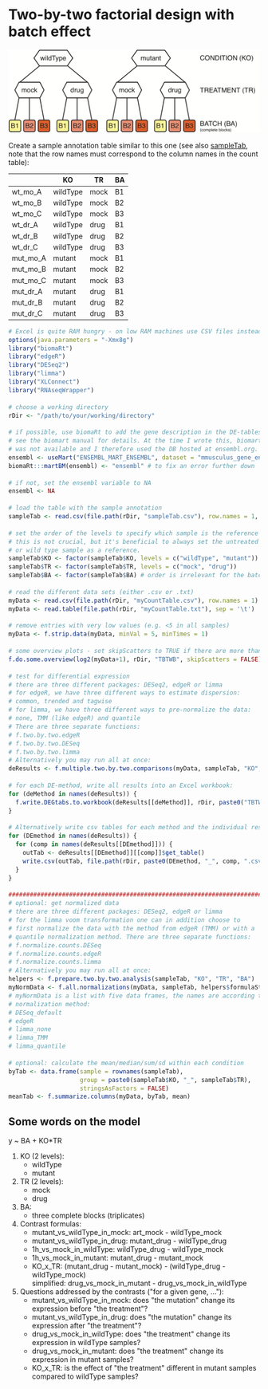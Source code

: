 # Two-by-two factorial design with batch effect

![twoByTwoWithBatch](TBTWB_sampleFig.png)

Create a sample annotation table similar to this one (see also [sampleTab](TBTWB_sampleTab.csv), note that the row names must correspond to the column names in the count table):

|          | KO       | TR   | BA |
|----------|----------|------|----|
| wt_mo_A  | wildType | mock | B1 |
| wt_mo_B  | wildType | mock | B2 |
| wt_mo_C  | wildType | mock | B3 |
| wt_dr_A  | wildType | drug | B1 |
| wt_dr_B  | wildType | drug | B2 |
| wt_dr_C  | wildType | drug | B3 |
| mut_mo_A | mutant   | mock | B1 |
| mut_mo_B | mutant   | mock | B2 |
| mut_mo_C | mutant   | mock | B3 |
| mut_dr_A | mutant   | drug | B1 |
| mut_dr_B | mutant   | drug | B2 |
| mut_dr_C | mutant   | drug | B3 |

```R
# Excel is quite RAM hungry - on low RAM machines use CSV files instead or set ensemble <- NA
options(java.parameters = "-Xmx8g")
library("biomaRt")
library("edgeR")
library("DESeq2")
library("limma")
library("XLConnect")
library("RNAseqWrapper")

# choose a working directory
rDir <- "/path/to/your/working/directory"

# if possible, use biomaRt to add the gene description in the DE-tables
# see the biomart manual for details. At the time I wrote this, biomart.org
# was not available and I therefore used the DB hosted at ensembl.org.
ensembl <- useMart("ENSEMBL_MART_ENSEMBL", dataset = "mmusculus_gene_ensembl", host="www.ensembl.org")
biomaRt:::martBM(ensembl) <- "ensembl" # to fix an error further down

# if not, set the ensembl variable to NA
ensembl <- NA

# load the table with the sample annotation
sampleTab <- read.csv(file.path(rDir, "sampleTab.csv"), row.names = 1, stringsAsFactors = FALSE)

# set the order of the levels to specify which sample is the reference
# this is not crucial, but it's beneficial to always set the untreated
# or wild type sample as a reference.
sampleTab$KO <- factor(sampleTab$KO, levels = c("wildType", "mutant"))
sampleTab$TR <- factor(sampleTab$TR, levels = c("mock", "drug"))
sampleTab$BA <- factor(sampleTab$BA) # order is irrelevant for the batch

# read the different data sets (either .csv or .txt)
myData <- read.csv(file.path(rDir, "myCountTable.csv"), row.names = 1)
myData <- read.table(file.path(rDir, "myCountTable.txt"), sep = '\t')

# remove entries with very low values (e.g. <5 in all samples)
myData <- f.strip.data(myData, minVal = 5, minTimes = 1)

# some overview plots - set skipScatters to TRUE if there are more than 16 samples
f.do.some.overview(log2(myData+1), rDir, "TBTWB", skipScatters = FALSE)

# test for differential expression
# there are three different packages: DESeq2, edgeR or limma
# for edgeR, we have three different ways to estimate dispersion:
# common, trended and tagwise
# for limma, we have three different ways to pre-normalize the data:
# none, TMM (like edgeR) and quantile
# There are three separate functions:
# f.two.by.two.edgeR
# f.two.by.two.DESeq
# f.two.by.two.limma
# Alternatively you may run all at once:
deResults <- f.multiple.two.by.two.comparisons(myData, sampleTab, "KO", "TR", "BA")

# for each DE-method, write all results into an Excel workbook:
for (deMethod in names(deResults)) {
  f.write.DEGtabs.to.workbook(deResults[[deMethod]], rDir, paste0("TBTWB_", deMethod), ensembl)
}

# Alternatively write csv tables for each method and the individual results
for (DEmethod in names(deResults)) {
  for (comp in names(deResults[[DEmethod]])) {
    outTab <- deResults[[DEmethod]][[comp]]$get_table()
    write.csv(outTab, file.path(rDir, paste0(DEmethod, "_", comp, ".csv")))
  }
}

#########################################################################################
# optional: get normalized data
# there are three different packages: DESeq2, edgeR or limma
# for the limma voom transformation one can in addition choose to
# first normalize the data with the method from edgeR (TMM) or with a
# quantile normalization method. There are three separate functions:
# f.normalize.counts.DESeq
# f.normalize.counts.edgeR
# f.normalize.counts.limma
# Alternatively you may run all at once:
helpers <- f.prepare.two.by.two.analysis(sampleTab, "KO", "TR", "BA")
myNormData <- f.all.normalizations(myData, sampleTab, helpers$formulaString, helpers$design)
# myNormData is a list with five data frames, the names are according to the
# normalization method:
# DESeq_default
# edgeR
# limma_none
# limma_TMM
# limma_quantile

# optional: calculate the mean/median/sum/sd within each condition
byTab <- data.frame(sample = rownames(sampleTab),
                    group = paste0(sampleTab$KO, "_", sampleTab$TR),
                    stringsAsFactors = FALSE)
meanTab <- f.summarize.columns(myData, byTab, mean)
```

## Some words on the model

y ~ BA + KO*TR

1. KO (2 levels):
    + wildType
    + mutant
2. TR (2 levels):
    + mock
    + drug
3. BA:
    + three complete blocks (triplicates)
4. Contrast formulas:
    + mutant_vs_wildType_in_mock: art_mock - wildType_mock
    + mutant_vs_wildType_in_drug: mutant_drug - wildType_drug
    + 1h_vs_mock_in_wildType: wildType_drug - wildType_mock
    + 1h_vs_mock_in_mutant: mutant_drug - mutant_mock
    + KO_x_TR: (mutant_drug - mutant_mock) - (wildType_drug - wildType_mock)\
        simplified: drug_vs_mock_in_mutant - drug_vs_mock_in_wildType
5. Questions addressed by the contrasts ("for a given gene, ..."):
    + mutant_vs_wildType_in_mock: does "the mutation" change its expression before "the treatment"?
    + mutant_vs_wildType_in_drug: does "the mutation" change its expression after "the treatment"?
    + drug_vs_mock_in_wildType: does "the treatment" change its expression in wildType samples?
    + drug_vs_mock_in_mutant: does "the treatment" change its expression in mutant samples?
    + KO_x_TR: is the effect of "the treatment" different in mutant samples compared to wildType samples?

